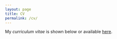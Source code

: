 ```yaml
---
layout: page
title: CV
permalink: /cv/
---
```


My *curriculum vitae* is shown below or available [here](/assets/BOakes-CV.pdf).

<object data="/assets/BOakes-CV.pdf" width="100%" height="600" type='application/pdf'></object>
